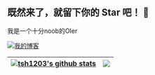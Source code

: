 ## 既然来了，就留下你的 Star 吧！ 👋

我是一个十分noob的OIer

[![我的博客](https://img.shields.io/badge/my_blog-我的博客-8A2BE2)](https://tsh1203.github.io)

| <a href="https://github.com/tsh1203"><img align="center" src="https://github-readme-stats.vercel.app/api?username=tsh1203&show_icons=true&hide=contribs&theme=ambient_gradient&hide_border=true" alt="tsh1203's github stats" /></a> | <a href="https://github.com/tsh1203"><img align="center" src="https://github-readme-stats.vercel.app/api/top-langs/?username=tsh1203&layout=compact&theme=ambient_gradient&hide_border=true" /></a> |
| ------------- | ------------- |


